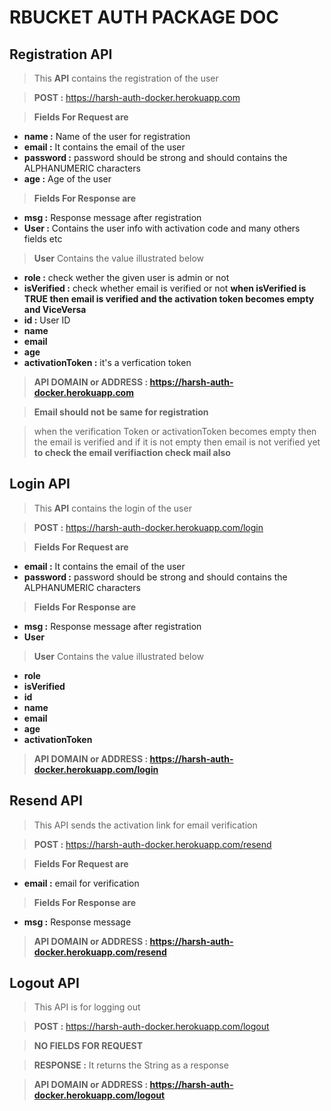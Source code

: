# RBUCKET AUTH PACKAGE DOC

## Registration API

> This **API** contains the registration of the user 

> **POST :** https://harsh-auth-docker.herokuapp.com

> **Fields For Request are**
- **name :** Name of the user for registration
- **email :** It contains the email of the user
- **password :** password should be strong and should contains the ALPHANUMERIC characters
- **age :**  Age of the user 

> **Fields For Response are**
- **msg :** Response message after registration
- **User :** Contains the user info with activation code and many others fields etc

> **User** Contains the value illustrated below
- **role :** check wether the given user is admin or not
- **isVerified :** check whether email is verified or not **when isVerified is TRUE then email is verified and the activation token becomes empty and ViceVersa**
- **id :** User ID
- **name**
- **email**
- **age**
- **activationToken :** it's a verfication token 

 > **API DOMAIN or ADDRESS :  https://harsh-auth-docker.herokuapp.com**
 
 > **Email should not be same for registration**
 
 > when the verification Token or activationToken becomes empty then the email is verified and if it is not empty then email is not verified yet **to check the      email verifiaction check mail also**
 
 

## Login API

> This **API** contains the login of the user 

> **POST :** https://harsh-auth-docker.herokuapp.com/login

> **Fields For Request are**
- **email :** It contains the email of the user
- **password :** password should be strong and should contains the ALPHANUMERIC characters

> **Fields For Response are**
- **msg :** Response message after registration
- **User**

> **User** Contains the value illustrated below
- **role**
- **isVerified** 
- **id**
- **name**
- **email**
- **age**
- **activationToken**

 > **API DOMAIN or ADDRESS :  https://harsh-auth-docker.herokuapp.com/login**
 
 

## Resend API

> This API sends the activation link for email verification

> **POST :** https://harsh-auth-docker.herokuapp.com/resend

> **Fields For Request are**
- **email :** email for verification

> **Fields For Response are**
- **msg :** Response message

> **API DOMAIN or ADDRESS :  https://harsh-auth-docker.herokuapp.com/resend**

## Logout API

> This API is for logging out

> **POST :** https://harsh-auth-docker.herokuapp.com/logout

> **NO FIELDS FOR REQUEST**

> **RESPONSE :** It returns the String as a response

> **API DOMAIN or ADDRESS :  https://harsh-auth-docker.herokuapp.com/logout**

